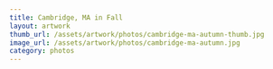 ```yaml
---
title: Cambridge, MA in Fall
layout: artwork
thumb_url: /assets/artwork/photos/cambridge-ma-autumn-thumb.jpg
image_url: /assets/artwork/photos/cambridge-ma-autumn.jpg
category: photos
---
```

